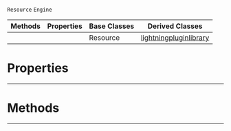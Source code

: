 `Resource` `Engine`



|Methods|Properties|Base Classes|Derived Classes|
|---|---|---|---|
| | |Resource|[lightningpluginlibrary](https://plasmaengine.github.io/PlasmaDocs/Plasma1/C++/code_reference/class_reference/lightningpluginlibrary.md)|


 #  Properties


---  
 #  Methods


---  
 

 